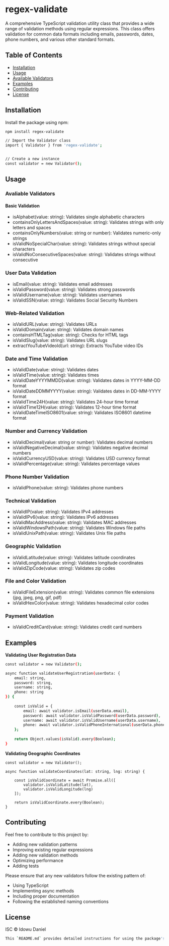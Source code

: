 # regex-validate

A comprehensive TypeScript validation utility class that provides a wide range of validation methods using regular expressions. This class offers validation for common data formats including emails, passwords, dates, phone numbers, and various other standard formats.

## Table of Contents
- [Installation](#installation)
- [Usage](#usage)
- [Available Validators](#available-validators)
- [Examples](#examples)
- [Contributing](#contributing)
- [License](#license)

## Installation

Install the package using npm:

```bash
npm install regex-validate
```

```bash
// Import the Validator class
import { Validator } from 'regex-validate';


// Create a new instance
const validator = new Validator();
```

## Usage

### Avaliable Validators

#### Basic Validation

- isAlphabet(value: string): Validates single alphabetic characters
- containsOnlyLettersAndSpaces(value: string): Validates strings with only letters and spaces
- containsOnlyNumbers(value: string or number): Validates numeric-only strings
- isValidNoSpecialChar(value: string): Validates strings without special characters
- isValidNoConsecutiveSpaces(value: string): Validates strings without consecutive

### User Data Validation

- isEmail(value: string): Validates email addresses
- isValidPassword(value: string): Validates strong passwords
- isValidUsername(value: string): Validates usernames
- isValidSSN(value: string): Validates Social Security Numbers

### Web-Related Validation

- isValidURL(value: string): Validates URLs
- isValidDomain(value: string): Validates domain names
- containsHTMLTag(value: string): Checks for HTML tags
- isValidSlug(value: string): Validates URL slugs
- extractYouTubeVideoId(url: string): Extracts YouTube video IDs

### Date and Time Validation

- isValidDate(value: string): Validates dates
- isValidTime(value: string): Validates times
- isValidDateYYYYMMDD(value: string): Validates dates in YYYY-MM-DD format
- isValidDateDDMMYYYY(value: string): Validates dates in DD-MM-YYYY format
- isValidTime24H(value: string): Validates 24-hour time format
- isValidTime12H(value: string): Validates 12-hour time format
- isValidDateTimeISO8601(value: string): Validates ISO8601 datetime format

### Number and Currency Validation

- isValidDecimal(value: string or number): Validates decimal numbers
- isValidNegativeDecimal(value: string): Validates negative decimal numbers
- isValidCurrencyUSD(value: string): Validates USD currency format
- isValidPercentage(value: string): Validates percentage values

### Phone Number Validation

- isValidPhone(value: string): Validates phone numbers

### Technical Validation

- isValidIP(value: string): Validates IPv4 addresses
- isValidIPv6(value: string): Validates IPv6 addresses
- isValidMacAddress(value: string): Validates MAC addresses
- isValidWindowsPath(value: string): Validates Windows file paths
- isValidUnixPath(value: string): Validates Unix file paths

### Geographic Validation

- isValidLatitude(value: string): Validates latitude coordinates
- isValidLongitude(value: string): Validates longitude coordinates
- isValidZipCode(value: string): Validates zip codes

### File and Color Validation

- isValidFileExtension(value: string): Validates common file extensions (jpg, jpeg, png, gif, pdf)
- isValidHexColor(value: string): Validates hexadecimal color codes

### Payment Validation

- isValidCreditCard(value: string): Validates credit card numbers

## Examples
<b>Validating User Registration Data</b>

```bash
const validator = new Validator();

async function validateUserRegistration(userData: {
    email: string,
    password: string,
    username: string,
    phone: string
}) {
    
    const isValid = {
        email: await validator.isEmail(userData.email),
        password: await validator.isValidPassword(userData.password),
        username: await validator.isValidUsername(userData.username),
        phone: await validator.isValidPhoneInternational(userData.phone)
    };
    
    return Object.values(isValid).every(Boolean);
}
```
<b>Validating Geographic Coordinates</b>
```
const validator = new Validator();

async function validateCoordinates(lat: string, lng: string) {
    
    const isValidCoordinate = await Promise.all([
        validator.isValidLatitude(lat),
        validator.isValidLongitude(lng)
    ]);
    
    return isValidCoordinate.every(Boolean);
}
```



## Contributing
Feel free to contribute to this project by:

- Adding new validation patterns
- Improving existing regular expressions
- Adding new validation methods
- Optimizing performance
- Adding tests

Please ensure that any new validators follow the existing pattern of:

- Using TypeScript
- Implementing async methods
- Including proper documentation
- Following the established naming conventions

## License
ISC © Idowu Daniel
```bash
This `README.md` provides detailed instructions for using the package's main features, installation steps, and information on testing and licensing.
```